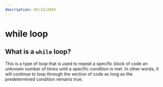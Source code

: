 ```yaml
---
description: 04/24/2024
---
```


# while loop

## What is a `while` loop?

This is a type of loop that is used to repeat a specific block of code an unknown number of times until a specific condition is met. In other words, it will continue to loop through the section of code as long as the predetermined condition remains true.

